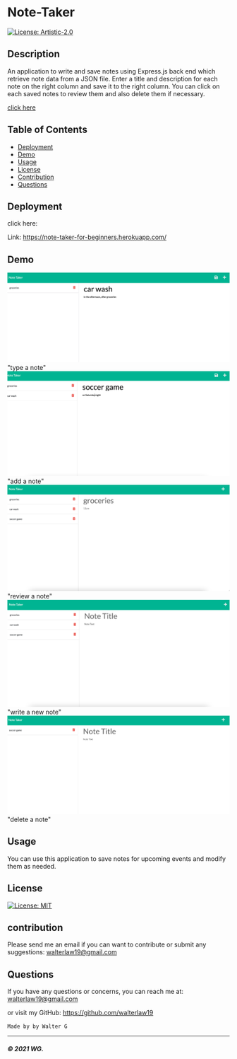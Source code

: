 # Note-Taker  
[![License: Artistic-2.0](https://img.shields.io/badge/License-Perl-0298c3.svg)](https://opensource.org/licenses/Artistic-2.0)

## Description
An application to write and save notes using Express.js back end which retrieve note data from a JSON file. Enter a title and description for each note on the right column and save it to the right column.  You can click on each saved notes to review them and also delete them if necessary.


[click here](sample-readme/sampleReadme.md)

## Table of Contents

* [Deployment](#deployment)
* [Demo](#demo)
* [Usage](#usage)
* [License](#license)
* [Contribution](#contribution)
* [Questions](#questions)


## Deployment

click here:

Link: https://note-taker-for-beginners.herokuapp.com/


## Demo

![](Readme-images/screenshot1.PNG) "type a note"
![](Readme-images/screenshot2.PNG) "add a note"
![](Readme-images/screenshot3.PNG) "review a note"
![](Readme-images/screenshot4.PNG) "write a new note"
![](Readme-images/screenshot5.PNG) "delete a note"




## Usage

You can use this application to save notes for upcoming events and modify them as needed.
 
## License

[![License: MIT](https://img.shields.io/badge/License-MIT-yellow.svg)](https://opensource.org/licenses/MIT)


## contribution

Please send me an email if you can want to contribute or submit any suggestions: walterlaw19@gmail.com



## Questions

If you have any questions or concerns, you can reach me at: walterlaw19@gmail.com

or visit my GitHub: https://github.com/walterlaw19



```
Made by by Walter G
```

---
##### © 2021 WG.




